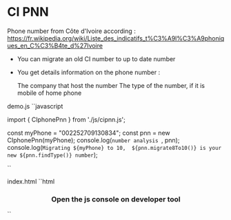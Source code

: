 # CI PNN 

Phone number from Côte d'Ivoire according  : https://fr.wikipedia.org/wiki/Liste_des_indicatifs_t%C3%A9l%C3%A9phoniques_en_C%C3%B4te_d%27Ivoire
- You can migrate an old CI number to up to date number
- You get details information on the phone number :

    The company that host the number
    The type of the number, if it is mobile of home phone


demo.js 
``javascript

import { CIphonePnn } from './js/cipnn.js';

const myPhone = "002252709130834";
const pnn =  new CIphonePnn(myPhone);
console.log(`number analysis `, pnn);
console.log(`Migrating ${myPhone} to 10, 
${pnn.migrate8To10()} is your new ${pnn.findType()} number`);

``

index.html 
``html
<!DOCTYPE html>
<head>
</head>
<body>
  <h3 style="text-align: center;"> Open the js console on developer tool</h3>
  <!--HTML content goes here-->
  <script type="module" src="demo.js"></script>
</body>
</html>

``

